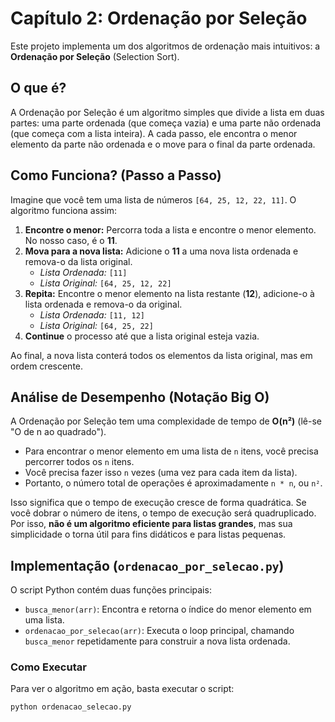 # Capítulo 2: Ordenação por Seleção

Este projeto implementa um dos algoritmos de ordenação mais intuitivos: a **Ordenação por Seleção** (Selection Sort).

## O que é?

A Ordenação por Seleção é um algoritmo simples que divide a lista em duas partes: uma parte ordenada (que começa vazia) e uma parte não ordenada (que começa com a lista inteira). A cada passo, ele encontra o menor elemento da parte não ordenada e o move para o final da parte ordenada.

## Como Funciona? (Passo a Passo)

Imagine que você tem uma lista de números `[64, 25, 12, 22, 11]`. O algoritmo funciona assim:

1.  **Encontre o menor:** Percorra toda a lista e encontre o menor elemento. No nosso caso, é o **11**.
2.  **Mova para a nova lista:** Adicione o **11** a uma nova lista ordenada e remova-o da lista original.
    - _Lista Ordenada:_ `[11]`
    - _Lista Original:_ `[64, 25, 12, 22]`
3.  **Repita:** Encontre o menor elemento na lista restante (**12**), adicione-o à lista ordenada e remova-o da original.
    - _Lista Ordenada:_ `[11, 12]`
    - _Lista Original:_ `[64, 25, 22]`
4.  **Continue** o processo até que a lista original esteja vazia.

Ao final, a nova lista conterá todos os elementos da lista original, mas em ordem crescente.

## Análise de Desempenho (Notação Big O)

A Ordenação por Seleção tem uma complexidade de tempo de **O(n²)** (lê-se "O de n ao quadrado").

- Para encontrar o menor elemento em uma lista de `n` itens, você precisa percorrer todos os `n` itens.
- Você precisa fazer isso `n` vezes (uma vez para cada item da lista).
- Portanto, o número total de operações é aproximadamente `n * n`, ou `n²`.

Isso significa que o tempo de execução cresce de forma quadrática. Se você dobrar o número de itens, o tempo de execução será quadruplicado. Por isso, **não é um algoritmo eficiente para listas grandes**, mas sua simplicidade o torna útil para fins didáticos e para listas pequenas.

## Implementação (`ordenacao_por_selecao.py`)

O script Python contém duas funções principais:

- `busca_menor(arr)`: Encontra e retorna o índice do menor elemento em uma lista.
- `ordenacao_por_selecao(arr)`: Executa o loop principal, chamando `busca_menor` repetidamente para construir a nova lista ordenada.

### Como Executar

Para ver o algoritmo em ação, basta executar o script:

```bash
python ordenacao_selecao.py
```
